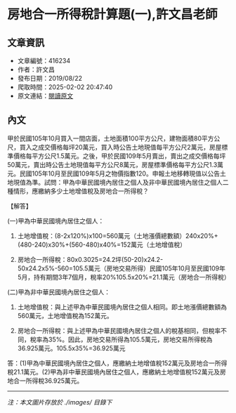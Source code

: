 # 房地合一所得稅計算題(一),許文昌老師

## 文章資訊
- 文章編號：416234
- 作者：許文昌
- 發布日期：2019/08/22
- 爬取時間：2025-02-02 20:47:40
- 原文連結：[閱讀原文](https://real-estate.get.com.tw/Columns/detail.aspx?no=416234)

## 內文
甲於民國105年10月買入一間店面，土地面積100平方公尺，建物面積80平方公尺，買入之成交價格每坪20萬元，買入時公告土地現值每平方公尺2萬元，房屋標準價格每平方公尺1.5萬元。之後，甲於民國109年5月賣出，賣出之成交價格每坪50萬元，賣出時公告土地現值每平方公尺8萬元，房屋標準價格每平方公尺1.3萬元。民國105年10月至民國109年5月之物價指數120。申報土地移轉現值以公告土地現值為準。試問：甲為中華民國境內居住之個人及非中華民國境內居住之個人二種情形，應繳納多少土地增值稅及房地合一所得稅？

【解答】

(一)甲為中華民國境內居住之個人：

1. 土地增值稅：(8-2x120%)x100=560萬元（土地漲價總數額）240x20%+(480-240)x30%+(560-480)x40%=152萬元（土地增值稅）

2. 房地合一所得稅：80x0.3025=24.2坪(50-20)x24.2-50x24.2x5%-560=105.5萬元（房地交易所得）民國105年10月至民國109年5月，持有期間3年7個月，稅率20%105.5x20%=21.1萬元（房地合一所得稅）

(二)甲為非中華民國境內居住之個人：

1. 土地增值稅：與上述甲為中華民國境內居住之個人相同。即土地漲價總數額為560萬元，土地增值稅為152萬元。

2. 房地合一所得稅：與上述甲為中華民國境內居住之個人的稅基相同，但稅率不同，稅率為35%。因此，房地交易所得為105.5萬元，房地交易所得稅為36.925萬元。105.5x35%=36.925萬元

答：(1)甲為中華民國境內居住之個人，應繳納土地增值稅152萬元及房地合一所得稅21.1萬元。(2)甲為非中華民國境內居住之個人，應繳納土地增值稅152萬元及房地合一所得稅36.925萬元。

---
*注：本文圖片存放於 ./images/ 目錄下*
